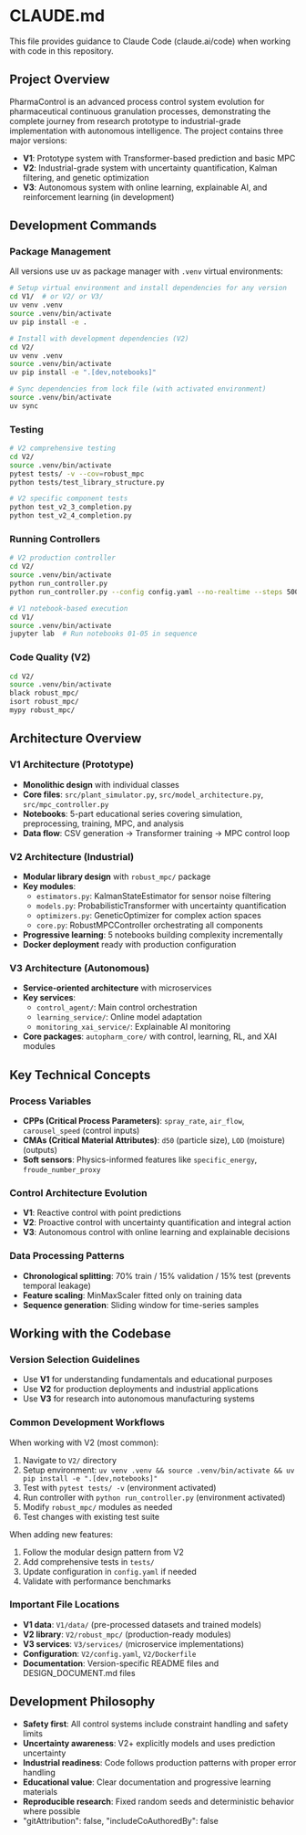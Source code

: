 # CLAUDE.md

This file provides guidance to Claude Code (claude.ai/code) when working with code in this repository.

## Project Overview

PharmaControl is an advanced process control system evolution for pharmaceutical continuous granulation processes, demonstrating the complete journey from research prototype to industrial-grade implementation with autonomous intelligence. The project contains three major versions:

- **V1**: Prototype system with Transformer-based prediction and basic MPC
- **V2**: Industrial-grade system with uncertainty quantification, Kalman filtering, and genetic optimization
- **V3**: Autonomous system with online learning, explainable AI, and reinforcement learning (in development)

## Development Commands

### Package Management
All versions use uv as package manager with `.venv` virtual environments:

```bash
# Setup virtual environment and install dependencies for any version
cd V1/  # or V2/ or V3/
uv venv .venv
source .venv/bin/activate
uv pip install -e .

# Install with development dependencies (V2)
cd V2/
uv venv .venv
source .venv/bin/activate
uv pip install -e ".[dev,notebooks]"

# Sync dependencies from lock file (with activated environment)
source .venv/bin/activate
uv sync
```

### Testing
```bash
# V2 comprehensive testing
cd V2/
source .venv/bin/activate
pytest tests/ -v --cov=robust_mpc
python tests/test_library_structure.py

# V2 specific component tests
python test_v2_3_completion.py
python test_v2_4_completion.py
```

### Running Controllers
```bash
# V2 production controller
cd V2/
source .venv/bin/activate
python run_controller.py
python run_controller.py --config config.yaml --no-realtime --steps 500

# V1 notebook-based execution
cd V1/
source .venv/bin/activate
jupyter lab  # Run notebooks 01-05 in sequence
```

### Code Quality (V2)
```bash
cd V2/
source .venv/bin/activate
black robust_mpc/
isort robust_mpc/
mypy robust_mpc/
```

## Architecture Overview

### V1 Architecture (Prototype)
- **Monolithic design** with individual classes
- **Core files**: `src/plant_simulator.py`, `src/model_architecture.py`, `src/mpc_controller.py`
- **Notebooks**: 5-part educational series covering simulation, preprocessing, training, MPC, and analysis
- **Data flow**: CSV generation → Transformer training → MPC control loop

### V2 Architecture (Industrial)
- **Modular library design** with `robust_mpc/` package
- **Key modules**:
  - `estimators.py`: KalmanStateEstimator for sensor noise filtering
  - `models.py`: ProbabilisticTransformer with uncertainty quantification
  - `optimizers.py`: GeneticOptimizer for complex action spaces
  - `core.py`: RobustMPCController orchestrating all components
- **Progressive learning**: 5 notebooks building complexity incrementally
- **Docker deployment** ready with production configuration

### V3 Architecture (Autonomous)
- **Service-oriented architecture** with microservices
- **Key services**:
  - `control_agent/`: Main control orchestration
  - `learning_service/`: Online model adaptation
  - `monitoring_xai_service/`: Explainable AI monitoring
- **Core packages**: `autopharm_core/` with control, learning, RL, and XAI modules

## Key Technical Concepts

### Process Variables
- **CPPs (Critical Process Parameters)**: `spray_rate`, `air_flow`, `carousel_speed` (control inputs)
- **CMAs (Critical Material Attributes)**: `d50` (particle size), `LOD` (moisture) (outputs)
- **Soft sensors**: Physics-informed features like `specific_energy`, `froude_number_proxy`

### Control Architecture Evolution
- **V1**: Reactive control with point predictions
- **V2**: Proactive control with uncertainty quantification and integral action
- **V3**: Autonomous control with online learning and explainable decisions

### Data Processing Patterns
- **Chronological splitting**: 70% train / 15% validation / 15% test (prevents temporal leakage)
- **Feature scaling**: MinMaxScaler fitted only on training data
- **Sequence generation**: Sliding window for time-series samples

## Working with the Codebase

### Version Selection Guidelines
- Use **V1** for understanding fundamentals and educational purposes
- Use **V2** for production deployments and industrial applications
- Use **V3** for research into autonomous manufacturing systems

### Common Development Workflows

When working with V2 (most common):
1. Navigate to `V2/` directory
2. Setup environment: `uv venv .venv && source .venv/bin/activate && uv pip install -e ".[dev,notebooks]"`
3. Test with `pytest tests/ -v` (environment activated)
4. Run controller with `python run_controller.py` (environment activated)
5. Modify `robust_mpc/` modules as needed
6. Test changes with existing test suite

When adding new features:
1. Follow the modular design pattern from V2
2. Add comprehensive tests in `tests/`
3. Update configuration in `config.yaml` if needed
4. Validate with performance benchmarks

### Important File Locations
- **V1 data**: `V1/data/` (pre-processed datasets and trained models)
- **V2 library**: `V2/robust_mpc/` (production-ready modules)
- **V3 services**: `V3/services/` (microservice implementations)
- **Configuration**: `V2/config.yaml`, `V2/Dockerfile`
- **Documentation**: Version-specific README files and DESIGN_DOCUMENT.md files

## Development Philosophy

- **Safety first**: All control systems include constraint handling and safety limits
- **Uncertainty awareness**: V2+ explicitly models and uses prediction uncertainty
- **Industrial readiness**: Code follows production patterns with proper error handling
- **Educational value**: Clear documentation and progressive learning materials
- **Reproducible research**: Fixed random seeds and deterministic behavior where possible
- "gitAttribution": false, "includeCoAuthoredBy": false